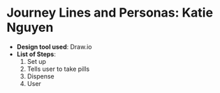 # Journey Lines and Personas: Katie Nguyen
- **Design tool used**: Draw.io
- **List of Steps**:
  1. Set up
  1. Tells user to take pills
  1. Dispense
  1. User
